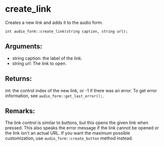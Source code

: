 # create_link
Creates a new link and adds it to the audio form.

`int audio_form::create_link(string caption, string url);`

## Arguments:
* string caption: the label of the link.
* string url: The link to open.

## Returns:
int: the control index of the new link, or -1 if there was an error. To get error information, see `audio_form::get_last_error();`.

## Remarks:
The link control is similar to buttons, but this opens the given link when pressed. This also speaks the error message if the link cannot be opened or the link isn't an actual URL. If you want the maximum possible customization, use `audio_form::create_button` method instead.
